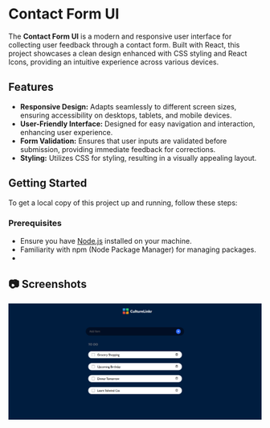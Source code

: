 # Contact Form UI

The **Contact Form UI** is a modern and responsive user interface for collecting user feedback through a contact form. Built with React, this project showcases a clean design enhanced with CSS styling and React Icons, providing an intuitive experience across various devices.

## Features

- **Responsive Design:** Adapts seamlessly to different screen sizes, ensuring accessibility on desktops, tablets, and mobile devices.
- **User-Friendly Interface:** Designed for easy navigation and interaction, enhancing user experience.
- **Form Validation:** Ensures that user inputs are validated before submission, providing immediate feedback for corrections.
- **Styling:** Utilizes CSS for styling, resulting in a visually appealing layout.

## Getting Started

To get a local copy of this project up and running, follow these steps:

### Prerequisites

- Ensure you have [Node.js](https://nodejs.org/) installed on your machine.
- Familiarity with npm (Node Package Manager) for managing packages.
- 
## 📷 Screenshots

![Screenshot of the app](https://github.com/Nickss5/todo-FullStack/blob/main/snapshot_app.png)


